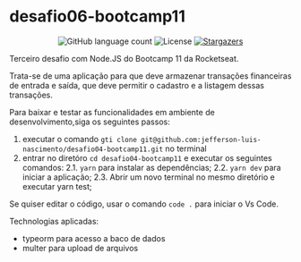 # desafio06-bootcamp11

<p align="center">
  <img alt="GitHub language count" src="https://img.shields.io/github/languages/count/jefferson-luis-nascimento/desafio06-bootcamp11?color=%2304D361">

  <img alt="License" src="https://img.shields.io/badge/license-MIT-%2304D361">

  <a href="https://github.com/jefferson-luis-nascimento/desafio06-bootcamp11/stargazers">
    <img alt="Stargazers" src="https://img.shields.io/github/stars/jefferson-luis-nascimento/desafio06-bootcamp11?style=social">
  </a>
</p>

Terceiro desafio com Node.JS do Bootcamp 11 da Rocketseat.

Trata-se de uma aplicação para que deve armazenar transações financeiras de entrada e saída, 
que deve permitir o cadastro e a listagem dessas transações.

Para baixar e testar as funcionalidades em ambiente de desenvolvimento,siga os seguintes passos:
1. executar o comando ```gti clone git@github.com:jefferson-luis-nascimento/desafio04-bootcamp11.git``` no terminal
2. entrar no diretóro ```cd desafio04-bootcamp11``` e executar os seguintes comandos:
  2.1. ```yarn``` para instalar as dependências;
  2.2. ```yarn dev``` para iniciar a aplicação;
  2.3. Abrir um novo terminal no mesmo diretório e executar yarn test;

Se quiser editar o código, usar o comando ```code .``` para iniciar o Vs Code.

Technologias aplicadas:

* typeorm para acesso a baco de dados
* multer para upload de arquivos
